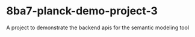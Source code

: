 # 8ba7-planck-demo-project-3
A project to demonstrate the backend apis for the semantic modeling tool
